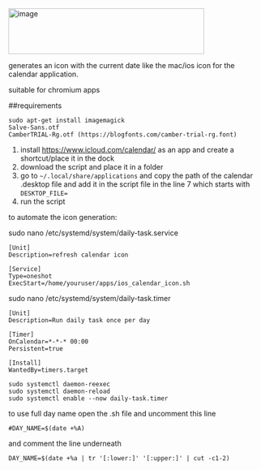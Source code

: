 <img width="386" height="90" alt="image" src="https://github.com/user-attachments/assets/267ee671-e1f4-47b2-8ce8-352f2b300e90" />


generates an icon with the current date like the mac/ios icon for the calendar application.

suitable for chromium apps

##requirements

```
sudo apt-get install imagemagick
Salve-Sans.otf
CamberTRIAL-Rg.otf (https://blogfonts.com/camber-trial-rg.font)
```

1. install https://www.icloud.com/calendar/ as an app and create a shortcut/place it in the dock
2. download the script and place it in a folder
3. go to `~/.local/share/applications` and copy the path of the calendar .desktop file and add it in the script file in the line 7 which starts with `DESKTOP_FILE=`
4. run the script


to automate the icon generation:

sudo nano /etc/systemd/system/daily-task.service
```
[Unit]
Description=refresh calendar icon

[Service]
Type=oneshot
ExecStart=/home/youruser/apps/ios_calendar_icon.sh
```

sudo nano /etc/systemd/system/daily-task.timer
```
[Unit]
Description=Run daily task once per day

[Timer]
OnCalendar=*-*-* 00:00
Persistent=true

[Install]
WantedBy=timers.target
```

```
sudo systemctl daemon-reexec
sudo systemctl daemon-reload
sudo systemctl enable --now daily-task.timer
```


to use full day name open the .sh file and uncomment this line

`
#DAY_NAME=$(date +%A)
`

and comment the line underneath

`
DAY_NAME=$(date +%a | tr '[:lower:]' '[:upper:]' | cut -c1-2)
`
